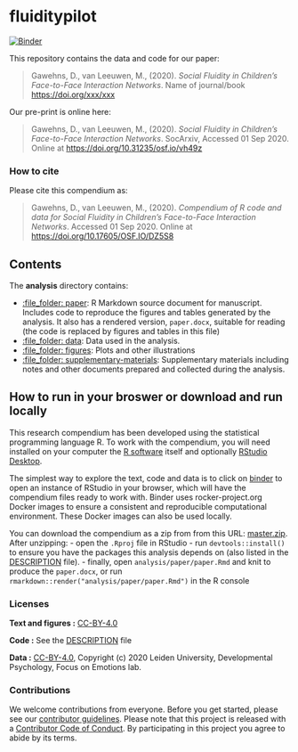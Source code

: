 
<!-- README.md is generated from README.Rmd. Please edit that file -->

# fluiditypilot

[![Binder](https://mybinder.org/badge_logo.svg)](https://mybinder.org/v2/gh/DanielaGawehns/fluiditypilot/master?urlpath=rstudio)

This repository contains the data and code for our paper:

> Gawehns, D., van Leeuwen, M., (2020). *Social Fluidity in Children’s
> Face-to-Face Interaction Networks*. Name of journal/book
> <https://doi.org/xxx/xxx>

Our pre-print is online here:

> Gawehns, D., van Leeuwen, M., (2020). *Social Fluidity in Children’s
> Face-to-Face Interaction Networks*. SocArxiv, Accessed 01 Sep 2020.
> Online at <https://doi.org/10.31235/osf.io/vh49z>

### How to cite

Please cite this compendium as:

> Gawehns, D., van Leeuwen, M., (2020). *Compendium of R code and data
> for Social Fluidity in Children’s Face-to-Face Interaction Networks*.
> Accessed 01 Sep 2020. Online at
> <https://doi.org/10.17605/OSF.IO/DZ5S8>

## Contents

The **analysis** directory contains:

  - [:file\_folder: paper](/analysis/paper): R Markdown source document
    for manuscript. Includes code to reproduce the figures and tables
    generated by the analysis. It also has a rendered version,
    `paper.docx`, suitable for reading (the code is replaced by figures
    and tables in this file)
  - [:file\_folder: data](/analysis/data): Data used in the analysis.
  - [:file\_folder: figures](/analysis/figures): Plots and other
    illustrations
  - [:file\_folder:
    supplementary-materials](/analysis/supplementary-materials):
    Supplementary materials including notes and other documents prepared
    and collected during the analysis.

## How to run in your broswer or download and run locally

This research compendium has been developed using the statistical
programming language R. To work with the compendium, you will need
installed on your computer the [R
software](https://cloud.r-project.org/) itself and optionally [RStudio
Desktop](https://rstudio.com/products/rstudio/download/).

The simplest way to explore the text, code and data is to click on
[binder](https://mybinder.org/v2/gh/DanielaGawehns/fluiditypilot/master?urlpath=rstudio)
to open an instance of RStudio in your browser, which will have the
compendium files ready to work with. Binder uses rocker-project.org
Docker images to ensure a consistent and reproducible computational
environment. These Docker images can also be used locally.

You can download the compendium as a zip from from this URL:
[master.zip](https://github.com/DanielaGawehns/fluiditypilot). After
unzipping: - open the `.Rproj` file in RStudio - run
`devtools::install()` to ensure you have the packages this analysis
depends on (also listed in the [DESCRIPTION](/DESCRIPTION) file). -
finally, open `analysis/paper/paper.Rmd` and knit to produce the
`paper.docx`, or run `rmarkdown::render("analysis/paper/paper.Rmd")` in
the R console

### Licenses

**Text and figures :**
[CC-BY-4.0](http://creativecommons.org/licenses/by/4.0/)

**Code :** See the [DESCRIPTION](DESCRIPTION) file

**Data :** [CC-BY-4.0](http://creativecommons.org/licenses/by/4.0/),
Copyright (c) 2020 Leiden University, Developmental Psychology, Focus on
Emotions lab.

### Contributions

We welcome contributions from everyone. Before you get started, please
see our [contributor guidelines](CONTRIBUTING.md). Please note that this
project is released with a [Contributor Code of Conduct](CONDUCT.md). By
participating in this project you agree to abide by its terms.
